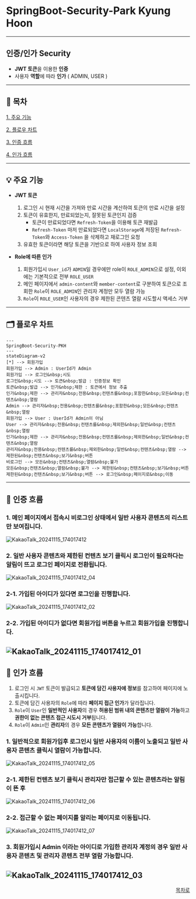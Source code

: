 # SpringBoot-Security-Park Kyung Hoon
---
## 인증/인가 Security
  + **JWT 토큰**을 이용한 **인증**
  + 사용자 **역할**에 따라 **인가** ( ADMIN, USER )
---
## 📌 목차
[1. 주요 기능](#-주요-기능)

[2. 플로우 차트](#-플로우-차트)

[3. 인증 흐름](#-인증-흐름)

[4. 인가 흐름](#-인가-흐름)

---
## 💡 주요 기능
+ **JWT 토큰**
  1. 로그인 시 현재 시간을 가져와 만료 시간을 계산하여 토큰의 만료 시간을 설정
  2. 토큰이 유효한지, 만료되었는지, 잘못된 토큰인지 검증
     + 토큰이 만료되었다면 `Refresh-Token`을 이용해 토큰 재발급
     + `Refresh-Token` 마저 만료되었다면 `LocalStorage`에 저장된 `Refresh-Token`와 `Access-Token` 을 삭제하고 재로그인 요청
  3. 유효한 토큰이라면 해당 토큰을 기반으로 하여 사용자 정보 조회

+ **Role에 따른 인가**
  1. 회원가입시 `User_id`가 `ADMIN`일 경우에만 role이 `ROLE_ADMIN`으로 설정, 이외에는 기본적으로 전부 `ROLE_USER`
  2. 메인 페이지에서 `admin-content`와 `member-content`로 구분하여 토큰으로 조회한 `Role`이 `ROLE_ADMIN`인 관리자 계정만 모두 열람 가능
  3. `Role`이 `ROLE_USER`인 사용자의 경우 제한된 콘텐츠 열람 시도할시 액세스 거부
---
## 🗂 플로우 차트
```mermaid
---
SpringBoot-Security-PKH
---
stateDiagram-v2
[*] --> 회원가입
회원가입 --> Admin : UserId가 Admin
회원가입 --> 로그인&nbsp;시도
로그인&nbsp;시도 --> 토큰&nbsp;발급 : 인증정보 확인
토큰&nbsp;발급 --> 인가&nbsp;제한 : 토큰에서 정보 추출
인가&nbsp;제한 --> 관리자&nbsp;전용&nbsp;컨텐츠를&nbsp;포함한&nbsp;모든&nbsp;컨텐츠&nbsp;열람
Admin --> 관리자&nbsp;전용&nbsp;컨텐츠를&nbsp;포함한&nbsp;모든&nbsp;컨텐츠&nbsp;열람
회원가입 --> User : UserId가 Admin이 아님
User --> 관리자&nbsp;전용&nbsp;컨텐츠를&nbsp;제외한&nbsp;일반&nbsp;컨텐츠&nbsp;열람
인가&nbsp;제한 --> 관리자&nbsp;전용&nbsp;컨텐츠를&nbsp;제외한&nbsp;일반&nbsp;컨텐츠&nbsp;열람
관리자&nbsp;전용&nbsp;컨텐츠를&nbsp;제외한&nbsp;일반&nbsp;컨텐츠&nbsp;열람 --> 제한된&nbsp;컨텐츠&nbsp;보기&nbsp;버튼
비로그인 --> 모든&nbsp;컨텐츠&nbsp;열람&nbsp;불가
모든&nbsp;컨텐츠&nbsp;열람&nbsp;불가 --> 제한된&nbsp;컨텐츠&nbsp;보기&nbsp;버튼
제한된&nbsp;컨텐츠&nbsp;보기&nbsp;버튼 --> 로그인&nbsp;페이지로&nbsp;이동
```

---
## 🔐 인증 흐름

### 1. 메인 페이지에서 접속시 비로그인 상태에서 일반 사용자 콘텐츠의 리스트만 보여집니다.
![KakaoTalk_20241115_174017412](https://github.com/user-attachments/assets/11b9bb80-20c2-4b3f-a5f1-1a5179b6d11f)

### 2. 일반 사용자 콘텐츠와 제한된 컨텐츠 보기 클릭시 로그인이 필요하다는 알림이 뜨고 로그인 페이지로 전환됩니다.
![KakaoTalk_20241115_174017412_04](https://github.com/user-attachments/assets/97bf12c7-f1e2-40dc-8287-39dc4b787904)

### 2-1. 가입된 아이디가 있다면 로그인을 진행합니다.
![KakaoTalk_20241115_174017412_02](https://github.com/user-attachments/assets/7e2b9702-0332-4fa4-93d3-ebb4ec5be93e)


### 2-2. 가입된 아이디가 없다면 회원가입 버튼을 누르고 회원가입을 진행합니다.
![KakaoTalk_20241115_174017412_01](https://github.com/user-attachments/assets/8a7aa096-3cc8-4e7c-864f-b92d3b287330)
---
## 🔑 인가 흐름
  1. 로그인 시 `JWT` 토큰이 발급되고 **토큰에 담긴 사용자에 정보**를 참고하여 페이지에 노출시킵니다.
  2. 토큰에 담긴 사용자의 `Role`에 따라 **페이지 접근 인가**가 달라집니다.
  3. `Role`이 `User`인 **일반적인 사용자**의 경우 **허용된 범위 내의 콘텐츠만 열람이 가능**하고 **권한이 없는 콘텐츠 접근 시도시 거부**됩니다.
  4. `Role`이 `Admin`인 **관리자**의 경우 **모든 콘텐츠가 열람이 가능**합니다.

### 1. 일반적으로 회원가입후 로그인시 일반 사용자의 이름이 노출되고 일반 사용자 콘텐츠 클릭시 열람이 가능합니다.
![KakaoTalk_20241115_174017412_05](https://github.com/user-attachments/assets/b5a2b489-9dab-44fa-aef5-eccb44b23764)

### 2-1. 제한된 컨텐츠 보기 클릭시 관리자만 접근할 수 있는 콘텐츠라는 알림이 뜬 후
![KakaoTalk_20241115_174017412_06](https://github.com/user-attachments/assets/5892701e-e3d2-417a-a7c4-9f95c68b1494)

### 2-2. 접근할 수 없는 페이지를 알리는 페이지로 이동됩니다.
![KakaoTalk_20241115_174017412_07](https://github.com/user-attachments/assets/3b823ff9-a9c0-4117-aa2a-023062c1a7a2)

### 3. 회원가입시 Admin 이라는 아이디로 가입한 관리자 계정의 경우 일반 사용자 콘텐츠 및 관리자 콘텐츠 전부 열람 가능합니다.
![KakaoTalk_20241115_174017412_03](https://github.com/user-attachments/assets/c01b9c2b-db1b-4766-a1db-726fc2f30f60)
---

<div align="right">
  
[목차로](#-목차)

</div>
